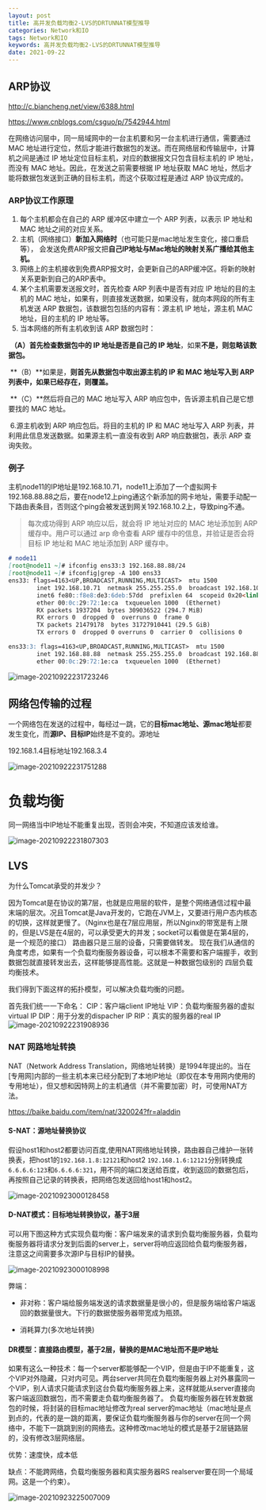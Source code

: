 ```yaml
---
layout: post
title: 高并发负载均衡2-LVS的DRTUNNAT模型推导
categories: Network和IO
tags: Network和IO
keywords: 高并发负载均衡2-LVS的DRTUNNAT模型推导
date: 2021-09-22
---
```

## ARP协议

http://c.biancheng.net/view/6388.html

https://www.cnblogs.com/csguo/p/7542944.html

在网络访问层中，同一局域网中的一台主机要和另一台主机进行通信，需要通过 MAC 地址进行定位，然后才能进行数据包的发送。而在网络层和传输层中，计算机之间是通过 IP 地址定位目标主机，对应的数据报文只包含目标主机的 IP 地址，而没有 MAC 地址。因此，在发送之前需要根据 IP 地址获取 MAC 地址，然后才能将数据包发送到正确的目标主机，而这个获取过程是通过 ARP 协议完成的。

### ARP协议工作原理

1. 每个主机都会在自己的 ARP 缓冲区中建立一个 ARP 列表，以表示 IP 地址和 MAC 地址之间的对应关系。
2. 主机（网络接口）**新加入网络时**（也可能只是mac地址发生变化，接口重启等）， 会发送免费ARP报文把**自己IP地址与Mac地址的映射关系广播给其他主机。**
3. 网络上的主机接收到免费ARP报文时，会更新自己的ARP缓冲区。将新的映射关系更新到自己的ARP表中。
4. 某个主机需要发送报文时，首先检查 ARP 列表中是否有对应 IP 地址的目的主机的 MAC 地址，如果有，则直接发送数据，如果没有，就向本网段的所有主机发送 ARP 数据包，该数据包包括的内容有：源主机 IP 地址，源主机 MAC 地址，目的主机的 IP 地址等。
5. 当本网络的所有主机收到该 ARP 数据包时：

​       **（A）**首先检查数**据包中的 IP 地址是否是自己的 IP 地址**，如果**不是，则忽略该数据包。**

​      **（B）**如果是，**则首先从数据包中取出源主机的 IP 和 MAC 地址写入到 ARP 列表中，如果已经存在，则覆盖。**

​       **（C）**然后将自己的 MAC 地址写入 ARP 响应包中，告诉源主机自己是它想要找的 MAC 地址。

​     6.源主机收到 ARP 响应包后。将目的主机的 IP 和 MAC 地址写入 ARP 列表，并利用此信息发送数据。如果源主机一直没有收到 ARP 响应数据包，表示 ARP 查询失败。



### 例子

主机node11的IP地址是192.168.10.71，node11上添加了一个虚拟网卡192.168.88.88之后，要在node12上ping通这个新添加的网卡地址，需要手动配一下路由表条目，否则这个ping会被发送到网关192.168.10.2上，导致ping不通。


> 每次成功得到 ARP 响应以后，就会将 IP 地址对应的 MAC 地址添加到 ARP 缓存中。用户可以通过 arp 命令查看 ARP 缓存中的信息，并验证是否会将目标 IP 地址和 MAC 地址添加到 ARP 缓存中。

```markdown
# node11
[root@node11 ~]# ifconfig ens33:3 192.168.88.88/24
[root@node11 ~]# ifconfig|grep -A 100 ens33
ens33: flags=4163<UP,BROADCAST,RUNNING,MULTICAST>  mtu 1500
        inet 192.168.10.71  netmask 255.255.255.0  broadcast 192.168.10.255
        inet6 fe80::f8e8:de3:6deb:57dd  prefixlen 64  scopeid 0x20<link>
        ether 00:0c:29:72:1e:ca  txqueuelen 1000  (Ethernet)
        RX packets 1937204  bytes 309036522 (294.7 MiB)
        RX errors 0  dropped 0  overruns 0  frame 0
        TX packets 21479178  bytes 31727910441 (29.5 GiB)
        TX errors 0  dropped 0 overruns 0  carrier 0  collisions 0

ens33:3: flags=4163<UP,BROADCAST,RUNNING,MULTICAST>  mtu 1500
        inet 192.168.88.88  netmask 255.255.255.0  broadcast 192.168.88.255
        ether 00:0c:29:72:1e:ca  txqueuelen 1000  (Ethernet)

```

![image-20210922231723246](/assets/img/Network&IO/High-concurrency-load-balancing2/image-20210922231723246.png)

## 网络包传输的过程

一个网络包在发送的过程中，每经过一跳，它的**目标mac地址、源mac地址**都要发生变化，而**源IP、目标IP**始终是不变的。源地址

192.168.1.4目标地址192.168.3.4

![image-20210922231751288](/assets/img/Network&IO/High-concurrency-load-balancing2/image-20210922231751288.png)

# 负载均衡

同一网络当中IP地址不能重复出现，否则会冲突，不知道应该发给谁。

![image-20210922231807303](/assets/img/Network&IO/High-concurrency-load-balancing2/image-20210922231807303.png)

## LVS

为什么Tomcat承受的并发少？

因为Tomcat是在协议的第7层，也就是应用层的软件，是整个网络通信过程中最末端的层次。况且Tomcat是Java开发的，它跑在JVM上，又要进行用户态内核态的切换，这样就更慢了。（Nginx也是在7层应用层，所以Nginx的带宽是有上限的，但是LVS是在4层的，可以承受更大的并发；socket可以看做是在第4层的，是一个规范的接口）
路由器只是三层的设备，只需要做转发。
现在我们从通信的角度考虑，如果有一个负载均衡服务器设备，可以根本不需要和客户端握手，收到数据包就直接转发出去，这样能够提高性能。这就是一种数据包级别的 四层负载均衡技术。

我们得到下面这样的拓扑模型，可以解决负载均衡的问题。

首先我们统一一下命名：
CIP：客户端client IP地址
VIP：负载均衡服务器的虚拟virtual IP
DIP：用于分发的dispacher IP
RIP：真实的服务器的real IP
![image-20210922231908936](/assets/img/Network&IO/High-concurrency-load-balancing2/image-20210922231908936.png)

### NAT 网路地址转换

NAT（Network Address Translation，网络地址转换）是1994年提出的。当在[专用网]内部的一些主机本来已经分配到了本地IP地址（即仅在本专用网内使用的专用地址），但又想和因特网上的主机通信（并不需要加密）时，可使用NAT方法。

https://baike.baidu.com/item/nat/320024?fr=aladdin

#### S-NAT：源地址替换协议

假设host1和host2都要访问百度,使用NAT网络地址转换，路由器自己维护一张转换表，把host1的`192.168.1.8:12121`和host2 `192.168.1.6:12121`分别转换成`6.6.6.6:123`和`6.6.6.6:321`，用不同的端口发送给百度，收到返回的数据包后，再按照自己记录的转换表，把网络包发送回给host1和host2。

![image-20210923000128458](/assets/img/Network&IO/High-concurrency-load-balancing2/image-20210923000128458.png)

#### D-NAT模式：目标地址转换协议，基于3层

可以用下图这种方式实现负载均衡：客户端发来的请求到负载均衡服务器，负载均衡服务器将请求分发到后面的server上，server将响应返回给负载均衡服务器，注意这之间需要多次源IP与目标IP的替换。

![image-20210923000108998](/assets/img/Network&IO/High-concurrency-load-balancing2/image-20210923000108998.png)

弊端：

- 非对称：客户端给服务端发送的请求数据量是很小的，但是服务端给客户端返回的数据量很大。下行的数据使服务器带宽成为瓶颈。

- 消耗算力(多次地址转换)

  

#### DR模型：直接路由模型，基于2层，替换的是MAC地址而不是IP地址

如果有这么一种技术：每一个server都能够配一个VIP，但是由于IP不能重复，这个VIP对外隐藏，只对内可见。两台server共同在负载均衡服务器上对外暴露同一个VIP，别人请求只能请求到这台负载均衡服务器上来，这样就能从server直接向客户端返回数据包，而不需要走负载均衡服务器了。
负载均衡服务器在转发数据包的时候，将封装的目标mac地址修改为real server的mac地址（mac地址是点到点的，代表的是一跳的距离，要保证负载均衡服务器与你的server在同一个网络中，不能下一跳跳到别的网络去。这种修改mac地址的模式是基于2层链路层的，没有修改3层网络层。

优势：速度快，成本低

缺点：不能跨网络，负载均衡服务器和真实服务器RS realserver要在同一个局域网。这是一个约束）。

![image-20210923225007009](/assets/img/Network&IO/High-concurrency-load-balancing2/image-20210923225007009.png)
